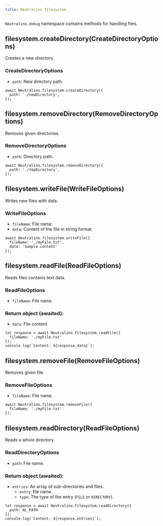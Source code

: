 ```yaml
---
title: Neutralino.filesystem
---
```


`Neutralino.debug` namespace contains methods for handling files.

## filesystem.createDirectory(CreateDirectoryOptions)
Creates a new directory.

### CreateDirectoryOptions
- `path`: New directory path.

```
await Neutralino.filesystem.createDirectory({
  path: './newDirectory',
});
```

## filesystem.removeDirectory(RemoveDirectoryOptions)
Removes given directories.

### RemoveDirectoryOptions

- `path`: Directory path.

```
await Neutralino.filesystem.removeDirectory({
  path: './tmpDirectory',
});
```

## filesystem.writeFile(WriteFileOptions)
Writes new files with data.

### WriteFileOptions
- `fileName`: File name.
- `data`: Content of the file in string format.

```
await Neutralino.filesystem.writeFile({
  fileName: './myFile.txt',
  data: 'Sample content'
});
```

## filesystem.readFile(ReadFileOptions)
Reads files contains text data.

### ReadFileOptions

- `fileName`: File name.

### Return object (awaited):
- `data`: File content.

```
let response = await Neutralino.filesystem.readFile({
  fileName: './myFile.txt'
});
console.log(`Content: ${response.data}`);
```

## filesystem.removeFile(RemoveFileOptions)
Removes given file.

### RemoveFileOptions
- `fileName`: File name.


```
await Neutralino.filesystem.removeFile({
  fileName: './myFile.txt'
});
```

## filesystem.readDirectory(ReadFileOptions)
Reads a whole directory.

### ReadDirectoryOptions

- `path`: File name.

### Return object (awaited):
- `entries`: An array of sub-directories and files.
  * `entry`: file name.
  * `type`: The type of the entry (`FILE` or `DIRECTORY`).

```
let response = await Neutralino.filesystem.readDirectory({
  path: NL_PATH
});
console.log(`Content: ${response.entries}`);
```
